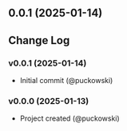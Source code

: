 ## 0.0.1 (2025-01-14)




## Change Log

### v0.0.1 (2025-01-14)

- Initial commit (@puckowski)

### v0.0.0 (2025-01-13)

- Project created (@puckowski)
